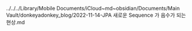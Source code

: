 ../../../Library/Mobile Documents/iCloud~md~obsidian/Documents/Main Vault/donkeyadonkey_blog/2022-11-14-JPA 새로운 Sequence 가 음수가 되는 현상.md